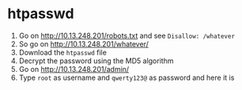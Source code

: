 #  htpasswd

1. Go on http://10.13.248.201/robots.txt and see `Disallow: /whatever`
2. So go on http://10.13.248.201/whatever/
3. Download the `htpasswd` file
4. Decrypt the password using the MD5 algorithm
5. Go on http://10.13.248.201/admin/
6. Type `root` as username and `qwerty123@` as password and here it is
